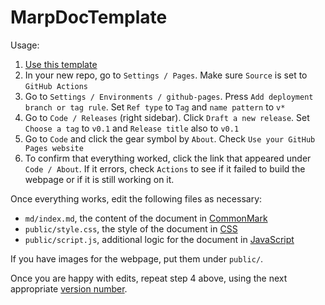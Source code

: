 # MarpDocTemplate

Usage:

1. [Use this template](https://github.com/new?template_name=MarpDocTemplate&template_owner=Tiny-Earth)
2. In your new repo, go to `Settings / Pages`. Make sure `Source` is set to `GitHub Actions`
3. Go to `Settings / Environments / github-pages`. Press `Add deployment branch or tag rule`. Set `Ref type` to `Tag` and `name pattern` to `v*`
4. Go to `Code / Releases` (right sidebar). Click `Draft a new release`. Set `Choose a tag` to `v0.1` and `Release title` also to `v0.1`
5. Go to `Code` and click the gear symbol by `About`. Check `Use your GitHub Pages website`
6. To confirm that everything worked, click the link that appeared under `Code / About`. If it errors, check `Actions` to see if it failed to build the webpage or if it is still working on it.

Once everything works, edit the following files as necessary:

- `md/index.md`, the content of the document in [CommonMark](https://commonmark.org/help/)
- `public/style.css`, the style of the document in [CSS](https://www.w3schools.com/css/)
- `public/script.js`, additional logic for the document in [JavaScript](https://www.w3schools.com/js/)

If you have images for the webpage, put them under `public/`.

Once you are happy with edits, repeat step 4 above, using the next appropriate [version number](https://nesbitt.io/2024/06/24/from-zerover-to-semver-a-comprehensive-list-of-versioning-schemes-in-open-source.html).

